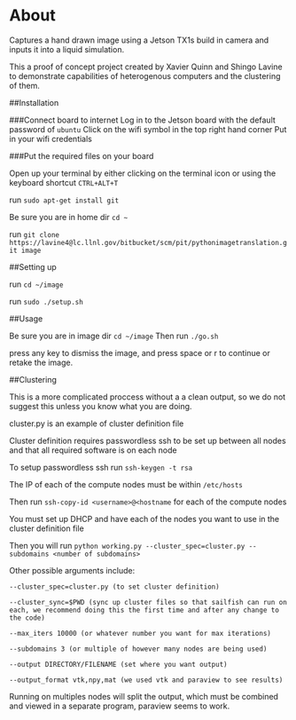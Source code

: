 # About
Captures a hand drawn image using a Jetson TX1s build in camera and inputs it into a liquid simulation.

This a proof of concept project created by Xavier Quinn and Shingo Lavine to demonstrate capabilities of heterogenous computers and the clustering of them.

##Installation

###Connect board to internet
Log in to the Jetson board with the default password of `ubuntu`
Click on the wifi symbol in the top right hand corner
Put in your wifi credentials


###Put the required files on your board

Open up your terminal by either clicking on the terminal icon or using the keyboard shortcut `CTRL+ALT+T`

run `sudo apt-get install git`

Be sure you are in home dir `cd ~`

run `git clone https://lavine4@lc.llnl.gov/bitbucket/scm/pit/pythonimagetranslation.git image`

##Setting up

run `cd ~/image`

run `sudo ./setup.sh`

##Usage

Be sure you are in image dir `cd ~/image`
Then run `./go.sh`

press any key to dismiss the image, and press space or r to continue or retake the image.

##Clustering

This is a more complicated proccess without a a clean output, so we do not suggest this unless you know what you are doing.

cluster.py is an example of cluster definition file

Cluster definition requires passwordless ssh to be set up between all nodes and that all required software is on each node

To setup passwordless ssh run `ssh-keygen -t rsa`

The IP of each of the compute nodes must be within `/etc/hosts`

Then run `ssh-copy-id <username>@<hostname` for each of the compute nodes


You must set up DHCP and have each of the nodes you want to use in the cluster definition file

Then you will run `python working.py --cluster_spec=cluster.py --subdomains <number of subdomains>`

Other possible arguments include:

`--cluster_spec=cluster.py (to set cluster definition)`

`--cluster_sync=$PWD (sync up cluster files so that sailfish can run on each, we recommend doing this the first time and after any change to the code)`

`--max_iters 10000 (or whatever number you want for max iterations)`

`--subdomains 3 (or multiple of however many nodes are being used)`

`--output DIRECTORY/FILENAME (set where you want output)`

`--output_format vtk,npy,mat (we used vtk and paraview to see results)`


Running on multiples nodes will split the output, which must be combined and viewed in a separate program, paraview seems to work.
